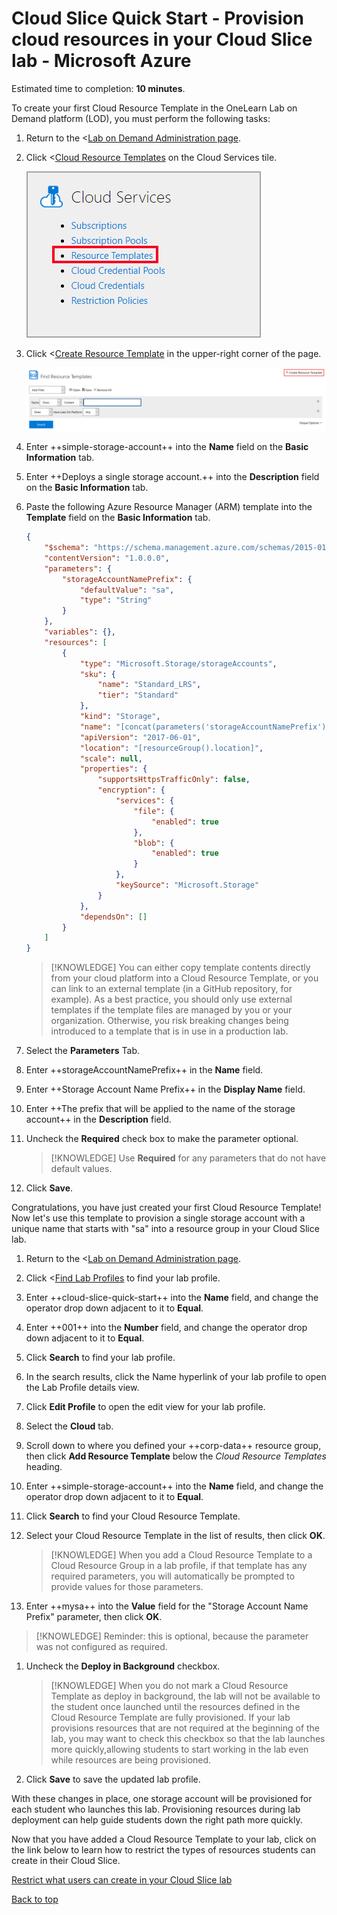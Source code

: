 # Cloud Slice Quick Start - Provision cloud resources in your Cloud Slice lab - Microsoft Azure

Estimated time to completion: **10 minutes**.

To create your first Cloud Resource Template in the OneLearn Lab on Demand platform (LOD), you must perform the following tasks:

1. Return to the <[Lab on Demand Administration page](/Admin).

1. Click <[Cloud Resource Templates](/CloudTemplate) on the Cloud Services tile.

   ![Cloud Resource Templates](images/lod-open-cloud-resource-templates.png)

1. Click <[Create Resource Template](/CloudTemplate/Create) in the upper-right corner of the page.

   ![Create Cloud Resource Template](images/lod-create-cloud-resource-template.png)

1. Enter ++simple-storage-account++ into the **Name** field on the **Basic Information** tab.

1. Enter ++Deploys a single storage account.++ into the **Description** field on the **Basic Information** tab.

1. Paste the following Azure Resource Manager (ARM) template into the **Template** field on the **Basic Information** tab.

    ```json
    {
        "$schema": "https://schema.management.azure.com/schemas/2015-01-01/deploymentTemplate.json#",
        "contentVersion": "1.0.0.0",
        "parameters": {
            "storageAccountNamePrefix": {
                "defaultValue": "sa",
                "type": "String"
            }
        },
        "variables": {},
        "resources": [
            {
                "type": "Microsoft.Storage/storageAccounts",
                "sku": {
                    "name": "Standard_LRS",
                    "tier": "Standard"
                },
                "kind": "Storage",
                "name": "[concat(parameters('storageAccountNamePrefix'), uniqueString(resourceGroup().id))]",
                "apiVersion": "2017-06-01",
                "location": "[resourceGroup().location]",
                "scale": null,
                "properties": {
                    "supportsHttpsTrafficOnly": false,
                    "encryption": {
                        "services": {
                            "file": {
                                "enabled": true
                            },
                            "blob": {
                                "enabled": true
                            }
                        },
                        "keySource": "Microsoft.Storage"
                    }
                },
                "dependsOn": []
            }
        ]
    }    
    ```

    > [!KNOWLEDGE] You can either copy template contents directly from your cloud platform into a Cloud Resource Template, or you can link to an external template (in a GitHub repository, for example). As a best practice, you should only use external templates if the template files are managed by you or your organization. Otherwise, you risk breaking changes being introduced to a template that is in use in a production lab.

1. Select the **Parameters** Tab.

1. Enter ++storageAccountNamePrefix++ in the **Name** field.

1. Enter ++Storage Account Name Prefix++ in the **Display Name** field.

1. Enter ++The prefix that will be applied to the name of the storage account++ in the **Description** field.

1. Uncheck the **Required** check box to make the parameter optional.

    > [!KNOWLEDGE] Use **Required** for any parameters that do not have default values.

1. Click **Save**.

Congratulations, you have just created your first Cloud Resource Template! Now let's use this template to provision a single storage account with a unique name that starts with "sa" into a resource group in your Cloud Slice lab.

1. Return to the <[Lab on Demand Administration page](/Admin).

1. Click <[Find Lab Profiles](/LabProfile) to find your lab profile.

1. Enter ++cloud-slice-quick-start++ into the **Name** field, and change the operator drop down adjacent to it to **Equal**.

1. Enter ++001++ into the **Number** field, and change the operator drop down adjacent to it to **Equal**.

1. Click **Search** to find your lab profile.

1. In the search results, click the Name hyperlink of your lab profile to open the Lab Profile details view.

1. Click **Edit Profile** to open the edit view for your lab profile.

1. Select the **Cloud** tab.

1. Scroll down to where you defined your ++corp-data++ resource group, then click **Add Resource Template** below the _Cloud Resource Templates_ heading.

1. Enter ++simple-storage-account++ into the **Name** field, and change the operator drop down adjacent to it to **Equal**.

1. Click **Search** to find your Cloud Resource Template.

1. Select your Cloud Resource Template in the list of results, then click **OK**.

    > [!KNOWLEDGE] When you add a Cloud Resource Template to a Cloud Resource Group in a lab profile, if that template has any required parameters, you will automatically be prompted to provide values for those parameters. 

1. Enter ++mysa++ into the **Value** field for the "Storage Account Name Prefix" parameter, then click **OK**.

  > [!KNOWLEDGE] Reminder: this is optional, because the parameter was not configured as required.

1. Uncheck the **Deploy in Background** checkbox.

    > [!KNOWLEDGE] When you do not mark a Cloud Resource Template as deploy in background, the lab will not be available to the student once launched until the resources defined in the Cloud Resource Template are fully provisioned. If your lab provisions resources that are not required at the beginning of the lab, you may want to check this checkbox so that the lab launches more quickly,allowing students to start working in the lab even while resources are being provisioned.

1. Click **Save** to save the updated lab profile.

With these changes in place, one storage account will be provisioned for each student who launches this lab. Provisioning resources during lab deployment can help guide students down the right path more quickly.

Now that you have added a Cloud Resource Template to your lab, click on the link below to learn how to restrict the types of resources students can create in their Cloud Slice.

[Restrict what users can create in your Cloud Slice lab](restriction-policies.md)

[Back to top][back-to-top]

[back-to-top]: #cloud-slice-quick-start---provision-cloud-resources-in-your-cloud-slice-lab-microsoft-azure "Return to the top of the document"
